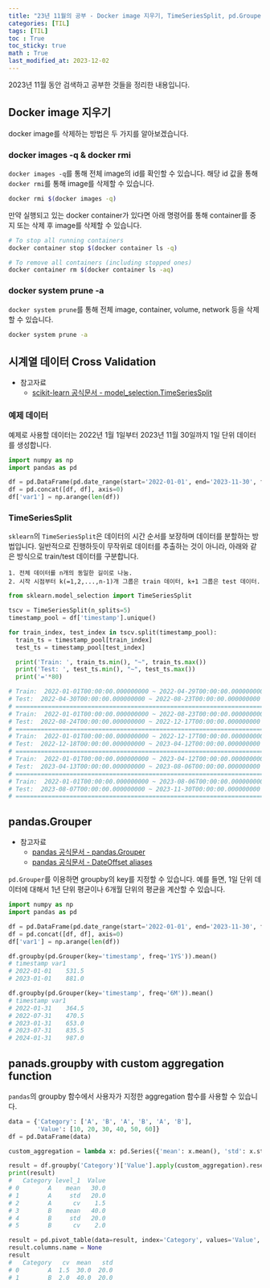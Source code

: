 ```yaml
---
title: "23년 11월의 공부 - Docker image 지우기, TimeSeriesSplit, pd.Grouper, groupby with custom agg function"
categories: [TIL]
tags: [TIL]
toc : True
toc_sticky: true
math : True
last_modified_at: 2023-12-02
---
```


2023년 11월 동안 검색하고 공부한 것들을 정리한 내용입니다.   

## Docker image 지우기 
docker image를 삭제하는 방법은 두 가지를 알아보겠습니다.

### docker images -q & docker rmi
`docker images -q`를 통해 전체 image의 id를 확인할 수 있습니다. 해당 id 값을 통해 `docker rmi`를 통해 image를 삭제할 수 있습니다.

```bash
docker rmi $(docker images -q)
```

만약 실행되고 있는 docker container가 있다면 아래 명령어를 통해 container를 중지 또는 삭제 후 image를 삭제할 수 있습니다.

```bash
# To stop all running containers
docker container stop $(docker container ls -q)

# To remove all containers (including stopped ones)
docker container rm $(docker container ls -aq)
```

### docker system prune -a
`docker system prune`를 통해 전체 image, container, volume, network 등을 삭제할 수 있습니다.

```bash
docker system prune -a
```


## 시계열 데이터 Cross Validation
- 참고자료
    - [scikit-learn 공식문서 - model_selection.TimeSeriesSplit](https://scikit-learn.org/stable/modules/generated/sklearn.model_selection.TimeSeriesSplit.html)

### 예제 데이터
예제로 사용할 데이터는 2022년 1월 1일부터 2023년 11월 30일까지 1일 단위 데이터를 생성합니다.  

```py
import numpy as np
import pandas as pd

df = pd.DataFrame(pd.date_range(start='2022-01-01', end='2023-11-30', freq='D'), columns=['timestamp'])
df = pd.concat([df, df], axis=0)
df['var1'] = np.arange(len(df))
```

### TimeSeriesSplit
`sklearn`의 `TimeSeriesSplit`은 데이터의 시간 순서를 보장하며 데이터를 분할하는 방법입니다. 일반적으로 진행하듯이 무작위로 데이터를 추출하는 것이 아니라, 아래와 같은 방식으로 train/test 데이터를 구분합니다.

    1. 전체 데이터를 n개의 동일한 길이로 나눔.
    2. 시작 시점부터 k(=1,2,...,n-1)개 그룹은 train 데이터, k+1 그룹은 test 데이터.


```py
from sklearn.model_selection import TimeSeriesSplit

tscv = TimeSeriesSplit(n_splits=5)
timestamp_pool = df['timestamp'].unique()

for train_index, test_index in tscv.split(timestamp_pool):
  train_ts = timestamp_pool[train_index]
  test_ts = timestamp_pool[test_index]

  print('Train: ', train_ts.min(), "~", train_ts.max())
  print('Test: ', test_ts.min(), "~", test_ts.max())
  print('='*80)

# Train:  2022-01-01T00:00:00.000000000 ~ 2022-04-29T00:00:00.000000000
# Test:  2022-04-30T00:00:00.000000000 ~ 2022-08-23T00:00:00.000000000
# ================================================================================
# Train:  2022-01-01T00:00:00.000000000 ~ 2022-08-23T00:00:00.000000000
# Test:  2022-08-24T00:00:00.000000000 ~ 2022-12-17T00:00:00.000000000
# ================================================================================
# Train:  2022-01-01T00:00:00.000000000 ~ 2022-12-17T00:00:00.000000000
# Test:  2022-12-18T00:00:00.000000000 ~ 2023-04-12T00:00:00.000000000
# ================================================================================
# Train:  2022-01-01T00:00:00.000000000 ~ 2023-04-12T00:00:00.000000000
# Test:  2023-04-13T00:00:00.000000000 ~ 2023-08-06T00:00:00.000000000
# ================================================================================
# Train:  2022-01-01T00:00:00.000000000 ~ 2023-08-06T00:00:00.000000000
# Test:  2023-08-07T00:00:00.000000000 ~ 2023-11-30T00:00:00.000000000
# ================================================================================
```

## pandas.Grouper
- 참고자료
    - [pandas 공식문서 - pandas.Grouper](https://pandas.pydata.org/docs/reference/api/pandas.Grouper.html)
    - [pandas 공식문서 - DateOffset aliases](https://pandas.pydata.org/pandas-docs/stable/user_guide/timeseries.html#offset-aliases)

`pd.Grouper`를 이용하면 groupby의 key를 지정할 수 있습니다. 예를 들면, 1일 단위 데이터에 대해서 1년 단위 평균이나 6개월 단위의 평균을 계산할 수 있습니다.

```py
import numpy as np
import pandas as pd

df = pd.DataFrame(pd.date_range(start='2022-01-01', end='2023-11-30', freq='D'), columns=['timestamp'])
df = pd.concat([df, df], axis=0)
df['var1'] = np.arange(len(df))

df.groupby(pd.Grouper(key='timestamp', freq='1YS')).mean()
# timestamp	var1
# 2022-01-01	531.5
# 2023-01-01	881.0

df.groupby(pd.Grouper(key='timestamp', freq='6M')).mean()
# timestamp	var1
# 2022-01-31	364.5
# 2022-07-31	470.5
# 2023-01-31	653.0
# 2023-07-31	835.5
# 2024-01-31	987.0
```

## panads.groupby with custom aggregation function
`pandas`의 groupby 함수에서 사용자가 지정한 aggregation 함수를 사용할 수 있습니다.

```py
data = {'Category': ['A', 'B', 'A', 'B', 'A', 'B'],
        'Value': [10, 20, 30, 40, 50, 60]}
df = pd.DataFrame(data)

custom_aggregation = lambda x: pd.Series({'mean': x.mean(), 'std': x.std(), 'cv': x.mean()/x.std()})

result = df.groupby('Category')['Value'].apply(custom_aggregation).reset_index()
print(result)
#   Category level_1  Value
# 0        A    mean   30.0
# 1        A     std   20.0
# 2        A      cv    1.5
# 3        B    mean   40.0
# 4        B     std   20.0
# 5        B      cv    2.0
```

```py
result = pd.pivot_table(data=result, index='Category', values='Value', columns='level_1').reset_index()
result.columns.name = None
result
#   Category   cv  mean   std
# 0        A  1.5  30.0  20.0
# 1        B  2.0  40.0  20.0
```